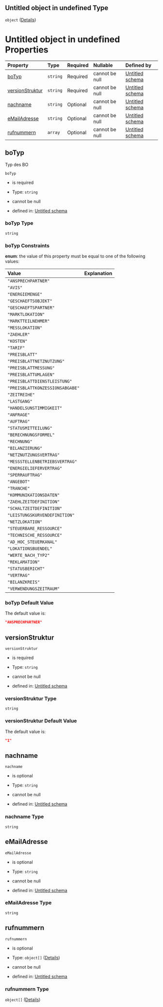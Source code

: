 ## Untitled object in undefined Type

`object` ([Details](ansprechpartner.md))

# Untitled object in undefined Properties

| Property                            | Type     | Required | Nullable       | Defined by                                                                                                                                                                                                |
| :---------------------------------- | :------- | :------- | :------------- | :-------------------------------------------------------------------------------------------------------------------------------------------------------------------------------------------------------- |
| [boTyp](#botyp)                     | `string` | Required | cannot be null | [Untitled schema](botyp.md "https://raw.githubusercontent.com/conuti-gmbh/bo4e-schema/master/schemas/v1/enum/BOTyp.schema.json#/properties/boTyp")                                                        |
| [versionStruktur](#versionstruktur) | `string` | Required | cannot be null | [Untitled schema](ansprechpartner-properties-versionstruktur.md "https://raw.githubusercontent.com/conuti-gmbh/bo4e-schema/master/schemas/v1/bo/Ansprechpartner.schema.json#/properties/versionStruktur") |
| [nachname](#nachname)               | `string` | Optional | cannot be null | [Untitled schema](ansprechpartner-properties-nachname.md "https://raw.githubusercontent.com/conuti-gmbh/bo4e-schema/master/schemas/v1/bo/Ansprechpartner.schema.json#/properties/nachname")               |
| [eMailAdresse](#emailadresse)       | `string` | Optional | cannot be null | [Untitled schema](ansprechpartner-properties-emailadresse.md "https://raw.githubusercontent.com/conuti-gmbh/bo4e-schema/master/schemas/v1/bo/Ansprechpartner.schema.json#/properties/eMailAdresse")       |
| [rufnummern](#rufnummern)           | `array`  | Optional | cannot be null | [Untitled schema](ansprechpartner-properties-rufnummern.md "https://raw.githubusercontent.com/conuti-gmbh/bo4e-schema/master/schemas/v1/bo/Ansprechpartner.schema.json#/properties/rufnummern")           |

## boTyp

Typ des BO

`boTyp`

*   is required

*   Type: `string`

*   cannot be null

*   defined in: [Untitled schema](botyp.md "https://raw.githubusercontent.com/conuti-gmbh/bo4e-schema/master/schemas/v1/enum/BOTyp.schema.json#/properties/boTyp")

### boTyp Type

`string`

### boTyp Constraints

**enum**: the value of this property must be equal to one of the following values:

| Value                           | Explanation |
| :------------------------------ | :---------- |
| `"ANSPRECHPARTNER"`             |             |
| `"AVIS"`                        |             |
| `"ENERGIEMENGE"`                |             |
| `"GESCHAEFTSOBJEKT"`            |             |
| `"GESCHAEFTSPARTNER"`           |             |
| `"MARKTLOKATION"`               |             |
| `"MARKTTEILNEHMER"`             |             |
| `"MESSLOKATION"`                |             |
| `"ZAEHLER"`                     |             |
| `"KOSTEN"`                      |             |
| `"TARIF"`                       |             |
| `"PREISBLATT"`                  |             |
| `"PREISBLATTNETZNUTZUNG"`       |             |
| `"PREISBLATTMESSUNG"`           |             |
| `"PREISBLATTUMLAGEN"`           |             |
| `"PREISBLATTDIENSTLEISTUNG"`    |             |
| `"PREISBLATTKONZESSIONSABGABE"` |             |
| `"ZEITREIHE"`                   |             |
| `"LASTGANG"`                    |             |
| `"HANDELSUNSTIMMIGKEIT"`        |             |
| `"ANFRAGE"`                     |             |
| `"AUFTRAG"`                     |             |
| `"STATUSMITTEILUNG"`            |             |
| `"BERECHNUNGSFORMEL"`           |             |
| `"RECHNUNG"`                    |             |
| `"BILANZIERUNG"`                |             |
| `"NETZNUTZUNGSVERTRAG"`         |             |
| `"MESSSTELLENBETRIEBSVERTRAG"`  |             |
| `"ENERGIELIEFERVERTRAG"`        |             |
| `"SPERRAUFTRAG"`                |             |
| `"ANGEBOT"`                     |             |
| `"TRANCHE"`                     |             |
| `"KOMMUNIKATIONSDATEN"`         |             |
| `"ZAEHLZEITDEFINITION"`         |             |
| `"SCHALTZEITDEFINITION"`        |             |
| `"LEISTUNGSKURVENDEFINITION"`   |             |
| `"NETZLOKATION"`                |             |
| `"STEUERBARE_RESSOURCE"`        |             |
| `"TECHNISCHE_RESSOURCE"`        |             |
| `"AD_HOC_STEUERKANAL"`          |             |
| `"LOKATIONSBUENDEL"`            |             |
| `"WERTE_NACH_TYP2"`             |             |
| `"REKLAMATION"`                 |             |
| `"STATUSBERICHT"`               |             |
| `"VERTRAG"`                     |             |
| `"BILANZKREIS"`                 |             |
| `"VERWENDUNGSZEITRAUM"`         |             |

### boTyp Default Value

The default value is:

```json
"ANSPRECHPARTNER"
```

## versionStruktur



`versionStruktur`

*   is required

*   Type: `string`

*   cannot be null

*   defined in: [Untitled schema](ansprechpartner-properties-versionstruktur.md "https://raw.githubusercontent.com/conuti-gmbh/bo4e-schema/master/schemas/v1/bo/Ansprechpartner.schema.json#/properties/versionStruktur")

### versionStruktur Type

`string`

### versionStruktur Default Value

The default value is:

```json
"1"
```

## nachname



`nachname`

*   is optional

*   Type: `string`

*   cannot be null

*   defined in: [Untitled schema](ansprechpartner-properties-nachname.md "https://raw.githubusercontent.com/conuti-gmbh/bo4e-schema/master/schemas/v1/bo/Ansprechpartner.schema.json#/properties/nachname")

### nachname Type

`string`

## eMailAdresse



`eMailAdresse`

*   is optional

*   Type: `string`

*   cannot be null

*   defined in: [Untitled schema](ansprechpartner-properties-emailadresse.md "https://raw.githubusercontent.com/conuti-gmbh/bo4e-schema/master/schemas/v1/bo/Ansprechpartner.schema.json#/properties/eMailAdresse")

### eMailAdresse Type

`string`

## rufnummern



`rufnummern`

*   is optional

*   Type: `object[]` ([Details](rufnummer.md))

*   cannot be null

*   defined in: [Untitled schema](ansprechpartner-properties-rufnummern.md "https://raw.githubusercontent.com/conuti-gmbh/bo4e-schema/master/schemas/v1/bo/Ansprechpartner.schema.json#/properties/rufnummern")

### rufnummern Type

`object[]` ([Details](rufnummer.md))

